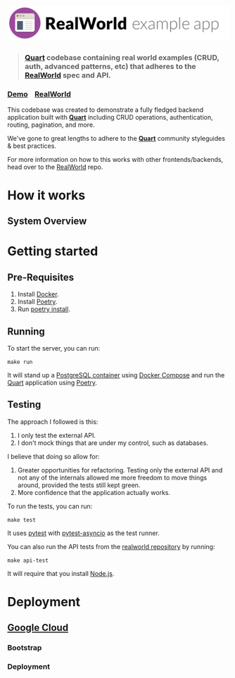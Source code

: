 # ![RealWorld Example App](logo.png)

> ### [Quart](https://quart.palletsprojects.com/) codebase containing real world examples (CRUD, auth, advanced patterns, etc) that adheres to the [RealWorld](https://github.com/gothinkster/realworld) spec and API.

### [Demo](https://demo.realworld.io/)&nbsp;&nbsp;&nbsp;&nbsp;[RealWorld](https://github.com/gothinkster/realworld)

This codebase was created to demonstrate a fully fledged backend application built with **[Quart](https://quart.palletsprojects.com/)** including CRUD operations, authentication, routing, pagination, and more.

We've gone to great lengths to adhere to the **[Quart](https://quart.palletsprojects.com/)** community styleguides & best practices.

For more information on how to this works with other frontends/backends, head over to the [RealWorld](https://github.com/gothinkster/realworld) repo.

# How it works

## System Overview

# Getting started

## Pre-Requisites

1. Install [Docker](https://docs.docker.com/get-docker/).
2. Install [Poetry](https://python-poetry.org/).
3. Run [poetry install](https://python-poetry.org/docs/cli/#install).

## Running

To start the server, you can run:

```commandline
make run
```

It will stand up a [PostgreSQL container](https://hub.docker.com/_/postgres) using [Docker Compose](https://docs.docker.com/compose/) and run the [Quart](http://pgjones.gitlab.io/quart/) application using [Poetry](https://python-poetry.org/docs/cli/#run).

## Testing

The approach I followed is this:

1. I only test the external API.
2. I don't mock things that are under my control, such as databases.

I believe that doing so allow for:

1. Greater opportunities for refactoring. Testing only the external API and not any of the internals allowed me more freedom to move things around, provided the tests still kept green.
2. More confidence that the application actually works.

To run the tests, you can run:

```commandline
make test
```

It uses [pytest](https://docs.pytest.org/) with [pytest-asyncio](https://pytest-asyncio.readthedocs.io) as the test runner.

You can also run the API tests from the [realworld repository](https://github.com/gothinkster/realworld/tree/main/api) by running:

```commandline
make api-test
```

It will require that you install [Node.js](https://nodejs.org/en/download/).

# Deployment

## [Google Cloud](https://cloud.google.com/)

### Bootstrap

### Deployment
